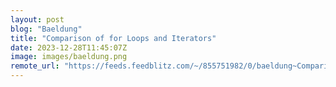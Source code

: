 ```yaml
---
layout: post
blog: "Baeldung"
title: "Comparison of for Loops and Iterators"
date: 2023-12-28T11:45:07Z
image: images/baeldung.png
remote_url: "https://feeds.feedblitz.com/~/855751982/0/baeldung~Comparison-of-for-Loops-and-Iterators"
---
```

